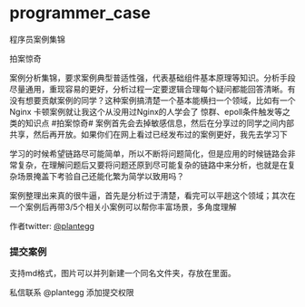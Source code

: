 # programmer_case
程序员案例集锦

拍案惊奇

案例分析集锦，要求案例典型普适性强，代表基础组件基本原理等知识。分析手段尽量通用，重现容易的更好，分析过程一定要逻辑合理每个疑问都能回答清晰。有没有想要贡献案例的同学？这种案例搞清楚一个基本能横扫一个领域，比如有一个 Nginx 卡顿案例就让我这个从没用过Nginx的人学会了 惊群、epoll条件触发等之类的知识点 #拍案惊奇# 案例首先会去掉敏感信息，然后在分享过的同学之间内部共享，然后再开放。如果你们在网上看过已经发布过的案例更好，我先去学习下

学习的时候希望链路尽可能简单，所以不断将问题简化，但是应用的时候链路会非常复杂，在理解问题后又要将问题还原到尽可能复杂的链路中来分析，也就是在复杂场景掩盖下考验自己还能化繁为简学以致用吗？

案例整理出来真的很牛逼，首先是分析过于清楚，看完可以平趟这个领域；其次在一个案例后再带3/5个相关小案例可以帮你丰富场景，多角度理解

作者twitter: [@plantegg](https://twitter.com/plantegg) 



### 提交案例

支持md格式，图片可以并列新建一个同名文件夹，存放在里面。

私信联系 @plantegg 添加提交权限
